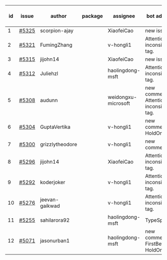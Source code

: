| id | issue | author | package | assignee | bot advice | created date of issue | target release date | date from target |
| ------ | ------ | ------ | ------ | ------ | ------ | ------ | ------ | :-----: |
| 1 | [#5325](https://github.com/Azure/sdk-release-request/issues/5325) | scorpion-ajay |  | XiaofeiCao | new issue. | 07-09 | 07-31 |  |
| 2 | [#5321](https://github.com/Azure/sdk-release-request/issues/5321) | FumingZhang |  | v-hongli1 | Attention to inconsistent tag. | 07-05 | 07-25 |  |
| 3 | [#5315](https://github.com/Azure/sdk-release-request/issues/5315) | jijohn14 |  | XiaofeiCao | new issue. | 07-02 | 07-26 |  |
| 4 | [#5312](https://github.com/Azure/sdk-release-request/issues/5312) | Juliehzl |  | haolingdong-msft | Attention to inconsistent tag. | 07-01 | 07-25 |  |
| 5 | [#5308](https://github.com/Azure/sdk-release-request/issues/5308) | audunn |  | weidongxu-microsoft | new comment. Attention to inconsistent tag. | 06-27 | 07-26 |  |
| 6 | [#5304](https://github.com/Azure/sdk-release-request/issues/5304) | GuptaVertika |  | v-hongli1 | new comment. HoldOn. | 06-27 | 07-25 |  |
| 7 | [#5300](https://github.com/Azure/sdk-release-request/issues/5300) | grizzlytheodore |  | v-hongli1 | new comment. | 06-26 | 07-26 |  |
| 8 | [#5296](https://github.com/Azure/sdk-release-request/issues/5296) | jijohn14 |  | XiaofeiCao | Attention to inconsistent tag. | 06-25 | 07-26 |  |
| 9 | [#5292](https://github.com/Azure/sdk-release-request/issues/5292) | koderjoker |  | v-hongli1 | Attention to inconsistent tag. | 06-25 | 07-25 |  |
| 10 | [#5276](https://github.com/Azure/sdk-release-request/issues/5276) | jeevan-gaikwad |  | v-hongli1 | Attention to inconsistent tag. | 06-14 | 07-26 |  |
| 11 | [#5255](https://github.com/Azure/sdk-release-request/issues/5255) | sahilarora92 |  | haolingdong-msft | TypeSpec. | 06-05 | 06-21 |  |
| 12 | [#5071](https://github.com/Azure/sdk-release-request/issues/5071) | jasonurban1 |  | haolingdong-msft | new comment. FirstBeta. HoldOn. | 03-22 | 05-24 |  |

